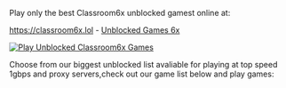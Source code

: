 Play only the best Classroom6x unblocked gamest online at:

https://classroom6x.lol - <a href="https://classroom6x.lol">Unblocked Games 6x</a>


[![Play Unblocked Classroom6x Games](https://github.com/airoyale007/airoyale007.github.io/blob/main/classroom6xlol.jpg)](https://classroom6x.lol)

Choose from our biggest unblocked list avaliable for playing at top speed 1gbps and proxy servers,check out our game list below and play games:

